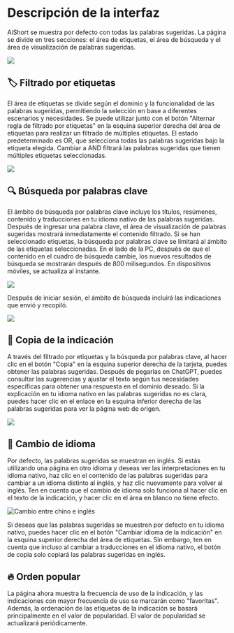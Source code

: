 # Descripción de la interfaz

AiShort se muestra por defecto con todas las palabras sugeridas. La página se divide en tres secciones: el área de etiquetas, el área de búsqueda y el área de visualización de palabras sugeridas.

![](https://img.newzone.top/2023-06-05-20-44-19.png?imageMogr2/format/webp)

## 🏷︎ Filtrado por etiquetas

El área de etiquetas se divide según el dominio y la funcionalidad de las palabras sugeridas, permitiendo la selección en base a diferentes escenarios y necesidades. Se puede utilizar junto con el botón "Alternar regla de filtrado por etiquetas" en la esquina superior derecha del área de etiquetas para realizar un filtrado de múltiples etiquetas. El estado predeterminado es OR, que selecciona todas las palabras sugeridas bajo la etiqueta elegida. Cambiar a AND filtrará las palabras sugeridas que tienen múltiples etiquetas seleccionadas.

![](https://img.newzone.top/2023-06-05-20-50-19.png?imageMogr2/format/webp)

## 🔍 Búsqueda por palabras clave

El ámbito de búsqueda por palabras clave incluye los títulos, resúmenes, contenido y traducciones en tu idioma nativo de las palabras sugeridas. Después de ingresar una palabra clave, el área de visualización de palabras sugeridas mostrará inmediatamente el contenido filtrado. Si se han seleccionado etiquetas, la búsqueda por palabras clave se limitará al ámbito de las etiquetas seleccionadas. En el lado de la PC, después de que el contenido en el cuadro de búsqueda cambie, los nuevos resultados de búsqueda se mostrarán después de 800 milisegundos. En dispositivos móviles, se actualiza al instante.

![](https://img.newzone.top/2023-06-05-20-58-07.png?imageMogr2/format/webp)

Después de iniciar sesión, el ámbito de búsqueda incluirá las indicaciones que envió y recopiló.

![](https://img.newzone.top/2024-08-12-20-38-27.png?imageMogr2/format/webp)

## 🔬 Copia de la indicación

A través del filtrado por etiquetas y la búsqueda por palabras clave, al hacer clic en el botón "Copia" en la esquina superior derecha de la tarjeta, puedes obtener las palabras sugeridas. Después de pegarlas en ChatGPT, puedes consultar las sugerencias y ajustar el texto según tus necesidades específicas para obtener una respuesta en el dominio deseado. Si la explicación en tu idioma nativo en las palabras sugeridas no es clara, puedes hacer clic en el enlace en la esquina inferior derecha de las palabras sugeridas para ver la página web de origen.

![](https://img.newzone.top/2023-06-11-17-14-07.png?imageMogr2/format/webp)

## 💬 Cambio de idioma

Por defecto, las palabras sugeridas se muestran en inglés. Si estás utilizando una página en otro idioma y deseas ver las interpretaciones en tu idioma nativo, haz clic en el contenido de las palabras sugeridas para cambiar a un idioma distinto al inglés, y haz clic nuevamente para volver al inglés. Ten en cuenta que el cambio de idioma solo funciona al hacer clic en el texto de la indicación, y hacer clic en el área en blanco no tiene efecto.

![Cambio entre chino e inglés](http://img.newzone.top/chatgptshortcut_encn.gif)

Si deseas que las palabras sugeridas se muestren por defecto en tu idioma nativo, puedes hacer clic en el botón "Cambiar idioma de la indicación" en la esquina superior derecha del área de etiquetas. Sin embargo, ten en cuenta que incluso al cambiar a traducciones en el idioma nativo, el botón de copia solo copiará las palabras sugeridas en inglés.

## 🔥 Orden popular

La página ahora muestra la frecuencia de uso de la indicación, y las indicaciones con mayor frecuencia de uso se marcarán como "favoritas". Además, la ordenación de las etiquetas de la indicación se basará principalmente en el valor de popularidad. El valor de popularidad se actualizará periódicamente.
